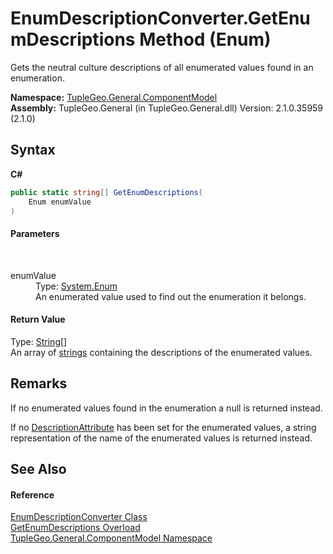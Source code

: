 # EnumDescriptionConverter.GetEnumDescriptions Method (Enum)
 

Gets the neutral culture descriptions of all enumerated values found in an enumeration.

**Namespace:**&nbsp;<a href="N_TupleGeo_General_ComponentModel">TupleGeo.General.ComponentModel</a><br />**Assembly:**&nbsp;TupleGeo.General (in TupleGeo.General.dll) Version: 2.1.0.35959 (2.1.0)

## Syntax

**C#**<br />
``` C#
public static string[] GetEnumDescriptions(
	Enum enumValue
)
```


#### Parameters
&nbsp;<dl><dt>enumValue</dt><dd>Type: <a href="http://msdn2.microsoft.com/en-us/library/1zt1ybx4" target="_blank">System.Enum</a><br />An enumerated value used to find out the enumeration it belongs.</dd></dl>

#### Return Value
Type: <a href="http://msdn2.microsoft.com/en-us/library/s1wwdcbf" target="_blank">String</a>[]<br />An array of <a href="http://msdn2.microsoft.com/en-us/library/s1wwdcbf" target="_blank">strings</a> containing the descriptions of the enumerated values.

## Remarks

If no enumerated values found in the enumeration a null is returned instead.

If no <a href="http://msdn2.microsoft.com/en-us/library/xwb66ftt" target="_blank">DescriptionAttribute</a> has been set for the enumerated values, a string representation of the name of the enumerated values is returned instead.


## See Also


#### Reference
<a href="T_TupleGeo_General_ComponentModel_EnumDescriptionConverter">EnumDescriptionConverter Class</a><br /><a href="Overload_TupleGeo_General_ComponentModel_EnumDescriptionConverter_GetEnumDescriptions">GetEnumDescriptions Overload</a><br /><a href="N_TupleGeo_General_ComponentModel">TupleGeo.General.ComponentModel Namespace</a><br />
